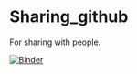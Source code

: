 # Sharing_github
For sharing with people.

[![Binder](https://mybinder.org/badge_logo.svg)](https://mybinder.org/v2/gh/karamaissouf/Sharing_github/master?filepath=https%3A%2F%2Fgithub.com%2Fkaramaissouf%2FSharing_github%2Fblob%2Fmaster%2FDataScience.ipynb)
